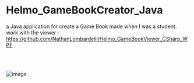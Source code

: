 # Helmo_GameBookCreator_Java

a Java application for create a Game Book made when I was a student.
</br>
work with the viewer : https://github.com/NathanLombardelli/Helmo_GameBookViewer_CSharp_WPF

</br>
</br>

![image](https://github.com/NathanLombardelli/Helmo_GameBookCreator_Java/assets/55028792/96562f5c-69e2-4eba-86de-39adf20af29a)

